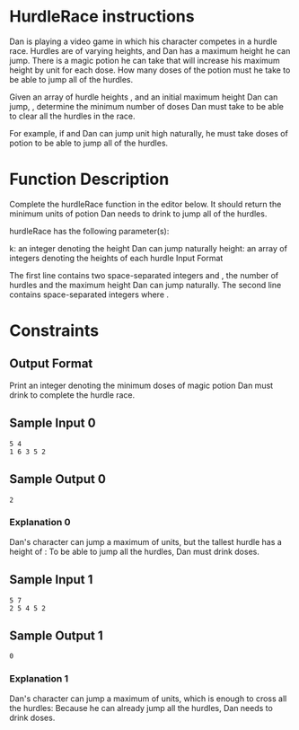 # HurdleRace instructions
Dan is playing a video game in which his character competes in a hurdle race. Hurdles are of varying heights, and Dan has a maximum height he can jump. There is a magic potion he can take that will increase his maximum height by  unit for each dose. How many doses of the potion must he take to be able to jump all of the hurdles.

Given an array of hurdle heights , and an initial maximum height Dan can jump, , determine the minimum number of doses Dan must take to be able to clear all the hurdles in the race.

For example, if  and Dan can jump  unit high naturally, he must take  doses of potion to be able to jump all of the hurdles.

# Function Description

Complete the hurdleRace function in the editor below. It should return the minimum units of potion Dan needs to drink to jump all of the hurdles.

hurdleRace has the following parameter(s):

k: an integer denoting the height Dan can jump naturally
height: an array of integers denoting the heights of each hurdle
Input Format

The first line contains two space-separated integers  and , the number of hurdles and the maximum height Dan can jump naturally.
The second line contains  space-separated integers  where .

# Constraints

## Output Format

Print an integer denoting the minimum doses of magic potion Dan must drink to complete the hurdle race.

## Sample Input 0
```
5 4
1 6 3 5 2
```

## Sample Output 0
```
2
```
### Explanation 0
Dan's character can jump a maximum of  units, but the tallest hurdle has a height of :
To be able to jump all the hurdles, Dan must drink  doses.

## Sample Input 1
```
5 7
2 5 4 5 2
```

## Sample Output 1
```
0
```

### Explanation 1
Dan's character can jump a maximum of  units, which is enough to cross all the hurdles:
Because he can already jump all the hurdles, Dan needs to drink  doses.